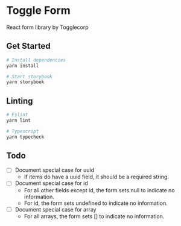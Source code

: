 # Toggle Form

React form library by Togglecorp

## Get Started

```bash
# Install dependencies
yarn install

# Start storybook
yarn storybook
```

## Linting

```bash
# Eslint
yarn lint

# Typescript
yarn typecheck
```

## Todo

- [ ] Document special case for uuid
    - If items do have a uuid field, it should be a required string.
- [ ] Document special case for id
    - For all other fields except id, the form sets null to indicate no information.
    - For id, the form sets undefined to indicate no information.
- [ ] Document special case for array
    - For all arrays, the form sets [] to indicate no information.
